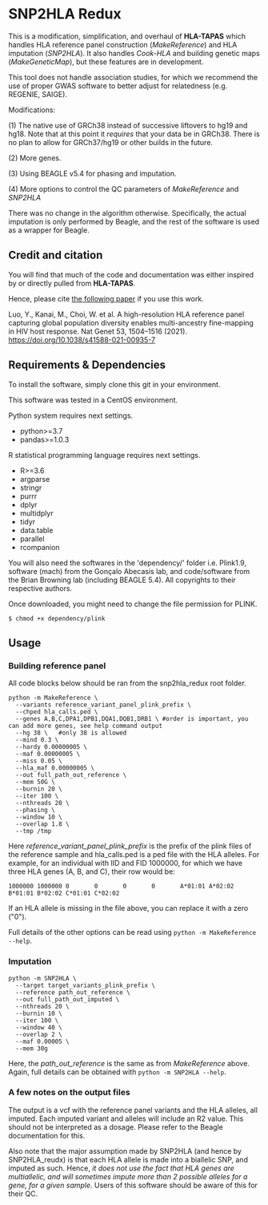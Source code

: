 # SNP2HLA Redux
This is a modification, simplification, and overhaul of **HLA-TAPAS** which handles HLA reference panel construction (*MakeReference*) and HLA imputation (*SNP2HLA*). It also handles *Cook-HLA* and building genetic maps (*MakeGeneticMap*), but these features are in development.

This tool does not handle association studies, for which we recommend the use of proper GWAS software to better adjust for relatedness (e.g. REGENIE, SAIGE).

Modifications:

(1) The native use of GRCh38 instead of successive liftovers to hg19 and hg18. Note that at this point it *requires* that your data be in GRCh38. There is no plan to allow for GRCh37/hg19 or other builds in the future.

(2) More genes.

(3) Using BEAGLE v5.4 for phasing and imputation.

(4) More options to control the QC parameters of *MakeReference* and *SNP2HLA*

There was no change in the algorithm otherwise. Specifically, the actual imputation is only performed by Beagle, and the rest of the software is used as a wrapper for Beagle.

## Credit and citation
You will find that much of the code and documentation was either inspired by or directly pulled from **HLA-TAPAS**.

Hence, please cite [the following paper](https://www.nature.com/articles/s41588-021-00935-7) if you use this work.

Luo, Y., Kanai, M., Choi, W. et al. A high-resolution HLA reference panel capturing global population diversity enables multi-ancestry fine-mapping in HIV host response. Nat Genet 53, 1504–1516 (2021). https://doi.org/10.1038/s41588-021-00935-7

## Requirements & Dependencies

To install the software, simply clone this git in your environment.

This software was tested in a CentOS environment.

Python system requires next settings.
- python>=3.7
- pandas>=1.0.3

R statistical programming language requires next settings.
- R>=3.6
- argparse
- stringr
- purrr
- dplyr
- multidplyr
- tidyr
- data.table
- parallel
- rcompanion

You will also need the softwares in the 'dependency/' folder i.e. Plink1.9, software (mach) from the Gonçalo Abecasis lab, and code/software from the Brian Browning lab (including BEAGLE 5.4). All copyrights to their respective authors.

Once downloaded, you might need to change the file permission for PLINK.
```
$ chmod +x dependency/plink
```

## Usage

### Building reference panel

All code blocks below should be ran from the snp2hla_redux root folder.

```
python -m MakeReference \
  --variants reference_variant_panel_plink_prefix \
  --chped hla_calls.ped \
  --genes A,B,C,DPA1,DPB1,DQA1,DQB1,DRB1 \ #order is important, you can add more genes, see help command output
  --hg 38 \   #only 38 is allowed
  --mind 0.3 \
  --hardy 0.00000005 \
  --maf 0.00000005 \
  --miss 0.05 \
  --hla_maf 0.00000005 \
  --out full_path_out_reference \
  --mem 50G \
  --burnin 20 \
  --iter 100 \
  --nthreads 20 \
  --phasing \
  --window 10 \
  --overlap 1.8 \
  --tmp /tmp
```

Here *reference_variant_panel_plink_prefix* is the prefix of the plink files of the reference sample and hla_calls.ped is a ped file with the HLA alleles. For example, for an individual with IID and FID 1000000, for which we have three HLA genes (A, B, and C), their row would be:

```
1000000 1000000 0       0       0       0       A*01:01 A*02:02 B*01:01 B*02:02 C*01:01 C*02:02
```

If an HLA allele is missing in the file above, you can replace it with a zero ("0").

Full details of the other options can be read using `python -m MakeReference --help`.


### Imputation

```
python -m SNP2HLA \
  --target target_variants_plink_prefix \
  --reference path_out_reference \
  --out full_path_out_imputed \
  --nthreads 20 \
  --burnin 10 \
  --iter 100 \
  --window 40 \
  --overlap 2 \
  --maf 0.00005 \
  --mem 30g
```

Here, the *path_out_reference* is the same as from *MakeReference* above. Again, full details can be obtained with `python -m SNP2HLA --help`.

### A few notes on the output files

The output is a vcf with the reference panel variants and the HLA alleles, all imputed. Each imputed variant and alleles will include an R2 value. This should not be interpreted as a dosage. Please refer to the Beagle documentation for this.

Also note that the major assumption made by SNP2HLA (and hence by SNP2HLA_reudx) is that each HLA allele is made into a biallelic SNP, and imputed as such. Hence, *it does not use the fact that HLA genes are multiallelic, and will sometimes impute more than 2 possible alleles for a gene, for a given sample*. Users of this software should be aware of this for their QC.
